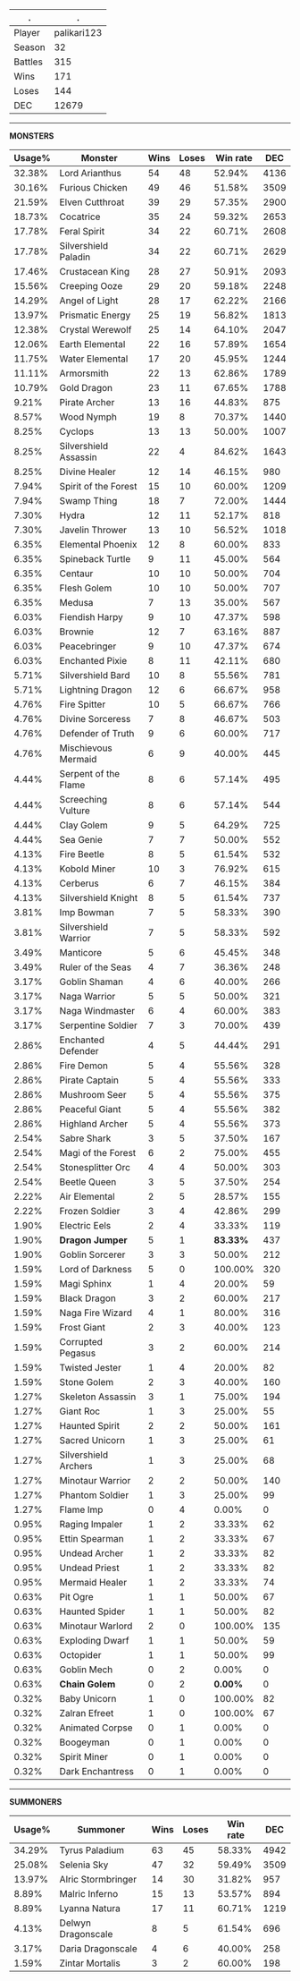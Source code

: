 .|.
|-|-
Player|palikari123
Season|32
Battles|315
Wins|171
Loses|144
DEC|12679

---
**MONSTERS**

Usage%|Monster|Wins|Loses|Win rate|DEC|
-|-|-|-|-|-|
32.38%|Lord Arianthus|54|48|52.94%|4136|
30.16%|Furious Chicken|49|46|51.58%|3509|
21.59%|Elven Cutthroat|39|29|57.35%|2900|
18.73%|Cocatrice|35|24|59.32%|2653|
17.78%|Feral Spirit|34|22|60.71%|2608|
17.78%|Silvershield Paladin|34|22|60.71%|2629|
17.46%|Crustacean King|28|27|50.91%|2093|
15.56%|Creeping Ooze|29|20|59.18%|2248|
14.29%|Angel of Light|28|17|62.22%|2166|
13.97%|Prismatic Energy|25|19|56.82%|1813|
12.38%|Crystal Werewolf|25|14|64.10%|2047|
12.06%|Earth Elemental|22|16|57.89%|1654|
11.75%|Water Elemental|17|20|45.95%|1244|
11.11%|Armorsmith|22|13|62.86%|1789|
10.79%|Gold Dragon|23|11|67.65%|1788|
9.21%|Pirate Archer|13|16|44.83%|875|
8.57%|Wood Nymph|19|8|70.37%|1440|
8.25%|Cyclops|13|13|50.00%|1007|
8.25%|Silvershield Assassin|22|4|84.62%|1643|
8.25%|Divine Healer|12|14|46.15%|980|
7.94%|Spirit of the Forest|15|10|60.00%|1209|
7.94%|Swamp Thing|18|7|72.00%|1444|
7.30%|Hydra|12|11|52.17%|818|
7.30%|Javelin Thrower|13|10|56.52%|1018|
6.35%|Elemental Phoenix|12|8|60.00%|833|
6.35%|Spineback Turtle|9|11|45.00%|564|
6.35%|Centaur|10|10|50.00%|704|
6.35%|Flesh Golem|10|10|50.00%|707|
6.35%|Medusa|7|13|35.00%|567|
6.03%|Fiendish Harpy|9|10|47.37%|598|
6.03%|Brownie|12|7|63.16%|887|
6.03%|Peacebringer|9|10|47.37%|674|
6.03%|Enchanted Pixie|8|11|42.11%|680|
5.71%|Silvershield Bard|10|8|55.56%|781|
5.71%|Lightning Dragon|12|6|66.67%|958|
4.76%|Fire Spitter|10|5|66.67%|766|
4.76%|Divine Sorceress|7|8|46.67%|503|
4.76%|Defender of Truth|9|6|60.00%|717|
4.76%|Mischievous Mermaid|6|9|40.00%|445|
4.44%|Serpent of the Flame|8|6|57.14%|495|
4.44%|Screeching Vulture|8|6|57.14%|544|
4.44%|Clay Golem|9|5|64.29%|725|
4.44%|Sea Genie|7|7|50.00%|552|
4.13%|Fire Beetle|8|5|61.54%|532|
4.13%|Kobold Miner|10|3|76.92%|615|
4.13%|Cerberus|6|7|46.15%|384|
4.13%|Silvershield Knight|8|5|61.54%|737|
3.81%|Imp Bowman|7|5|58.33%|390|
3.81%|Silvershield Warrior|7|5|58.33%|592|
3.49%|Manticore|5|6|45.45%|348|
3.49%|Ruler of the Seas|4|7|36.36%|248|
3.17%|Goblin Shaman|4|6|40.00%|266|
3.17%|Naga Warrior|5|5|50.00%|321|
3.17%|Naga Windmaster|6|4|60.00%|383|
3.17%|Serpentine Soldier|7|3|70.00%|439|
2.86%|Enchanted Defender|4|5|44.44%|291|
2.86%|Fire Demon|5|4|55.56%|328|
2.86%|Pirate Captain|5|4|55.56%|333|
2.86%|Mushroom Seer|5|4|55.56%|375|
2.86%|Peaceful Giant|5|4|55.56%|382|
2.86%|Highland Archer|5|4|55.56%|373|
2.54%|Sabre Shark|3|5|37.50%|167|
2.54%|Magi of the Forest|6|2|75.00%|455|
2.54%|Stonesplitter Orc|4|4|50.00%|303|
2.54%|Beetle Queen|3|5|37.50%|254|
2.22%|Air Elemental|2|5|28.57%|155|
2.22%|Frozen Soldier|3|4|42.86%|299|
1.90%|Electric Eels|2|4|33.33%|119|
1.90%|**Dragon Jumper**|5|1|**83.33%**|437|
1.90%|Goblin Sorcerer|3|3|50.00%|212|
1.59%|Lord of Darkness|5|0|100.00%|320|
1.59%|Magi Sphinx|1|4|20.00%|59|
1.59%|Black Dragon|3|2|60.00%|217|
1.59%|Naga Fire Wizard|4|1|80.00%|316|
1.59%|Frost Giant|2|3|40.00%|123|
1.59%|Corrupted Pegasus|3|2|60.00%|214|
1.59%|Twisted Jester|1|4|20.00%|82|
1.59%|Stone Golem|2|3|40.00%|160|
1.27%|Skeleton Assassin|3|1|75.00%|194|
1.27%|Giant Roc|1|3|25.00%|55|
1.27%|Haunted Spirit|2|2|50.00%|161|
1.27%|Sacred Unicorn|1|3|25.00%|61|
1.27%|Silvershield Archers|1|3|25.00%|68|
1.27%|Minotaur Warrior|2|2|50.00%|140|
1.27%|Phantom Soldier|1|3|25.00%|99|
1.27%|Flame Imp|0|4|0.00%|0|
0.95%|Raging Impaler|1|2|33.33%|62|
0.95%|Ettin Spearman|1|2|33.33%|67|
0.95%|Undead Archer|1|2|33.33%|82|
0.95%|Undead Priest|1|2|33.33%|82|
0.95%|Mermaid Healer|1|2|33.33%|74|
0.63%|Pit Ogre|1|1|50.00%|67|
0.63%|Haunted Spider|1|1|50.00%|82|
0.63%|Minotaur Warlord|2|0|100.00%|135|
0.63%|Exploding Dwarf|1|1|50.00%|59|
0.63%|Octopider|1|1|50.00%|99|
0.63%|Goblin Mech|0|2|0.00%|0|
0.63%|**Chain Golem**|0|2|**0.00%**|0|
0.32%|Baby Unicorn|1|0|100.00%|82|
0.32%|Zalran Efreet|1|0|100.00%|67|
0.32%|Animated Corpse|0|1|0.00%|0|
0.32%|Boogeyman|0|1|0.00%|0|
0.32%|Spirit Miner|0|1|0.00%|0|
0.32%|Dark Enchantress|0|1|0.00%|0|

---
**SUMMONERS**

Usage%|Summoner|Wins|Loses|Win rate|DEC|
-|-|-|-|-|-|
34.29%|Tyrus Paladium|63|45|58.33%|4942|
25.08%|Selenia Sky|47|32|59.49%|3509|
13.97%|Alric Stormbringer|14|30|31.82%|957|
8.89%|Malric Inferno|15|13|53.57%|894|
8.89%|Lyanna Natura|17|11|60.71%|1219|
4.13%|Delwyn Dragonscale|8|5|61.54%|696|
3.17%|Daria Dragonscale|4|6|40.00%|258|
1.59%|Zintar Mortalis|3|2|60.00%|198|
